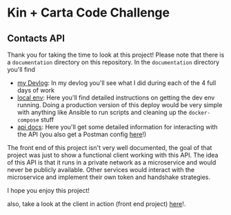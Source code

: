 # Kin + Carta Code Challenge
## Contacts API

Thank you for taking the time to look at this project! Please note that there
is a `documentation` directory on this repository. In the `documentation` directory
you'll find
* [my Devlog](./documentation/devlog.md): In my devlog you'll see what I did during
 each of the 4 full days of work
* [local env](./documentation/deploy/local.md): Here you'll find detailed instructions
 on getting the dev env running. Doing a production version of this deploy would
 be very simple with anything like Ansible to run scripts and cleaning up the
 `docker-compose` stuff
* [api docs](./documentation/api.md): Here you'll get some detailed information for
 interacting with the API (you also get a Postman config [here](documentation/api_postman.json)!)
 

The front end of this project isn't very well documented, the goal of that project
was just to show a functional client working with this API. The idea of this API
is that it runs in a private network as a microservice and would never be publicly
available. Other services would interact with the microservice and implement their
own token and handshake strategies.


I hope you enjoy this project!

also, take a look at the client in action (front end project) [here](kc.brewkrafts.com)!.
